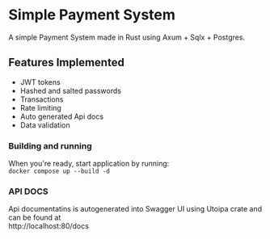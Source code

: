 # Simple Payment System
A simple Payment System made in Rust using Axum + Sqlx + Postgres.

## Features Implemented
- JWT tokens
- Hashed and salted passwords
- Transactions
- Rate limiting
- Auto generated Api docs
- Data validation

### Building and running
When you're ready, start application by running: \
`docker compose up --build -d`

### API DOCS
Api documentatins is autogenerated into Swagger UI using Utoipa crate and can be found at \
http://localhost:80/docs
